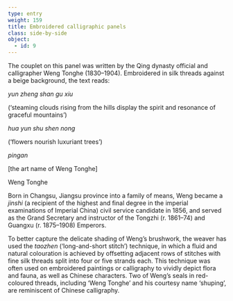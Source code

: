```yaml
---
type: entry
weight: 159
title: Embroidered calligraphic panels
class: side-by-side
object:
  - id: 9
---
```

The couplet on this panel was written by the Qing dynasty
official and calligrapher Weng Tonghe (1830–1904).
Embroidered in silk threads against a beige background,
the text reads:

*yun zheng shan gu xiu*

(‘steaming clouds rising from the hills display the
spirit and resonance of graceful mountains’)

*hua yun shu shen nong*

(‘flowers nourish luxuriant trees’)

*pingan*

[the art name of Weng Tonghe]

Weng Tonghe

Born in Changsu, Jiangsu province into a family of means,
Weng became a *jinshi* (a recipient of the highest and final
degree in the imperial examinations of Imperial China)
civil service candidate in 1856, and served as the Grand
Secretary and instructor of the Tongzhi (r. 1861–74) and
Guangxu (r. 1875–1908) Emperors.

To better capture the delicate shading of Weng’s
brushwork, the weaver has used the *taozhen* (‘long-and-short
stitch’) technique, in which a fluid and natural
colouration is achieved by offsetting adjacent rows of
stitches with fine silk threads split into four or five strands
each. This technique was often used on embroidered
paintings or calligraphy to vividly depict flora and fauna,
as well as Chinese characters. Two of Weng’s seals in
red-coloured threads, including ‘Weng Tonghe’ and his
courtesy name ‘shuping’, are reminiscent of Chinese
calligraphy.
